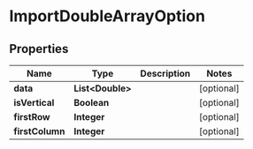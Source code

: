 
# ImportDoubleArrayOption

## Properties
Name | Type | Description | Notes
------------ | ------------- | ------------- | -------------
**data** | **List&lt;Double&gt;** |  |  [optional]
**isVertical** | **Boolean** |  |  [optional]
**firstRow** | **Integer** |  |  [optional]
**firstColumn** | **Integer** |  |  [optional]



